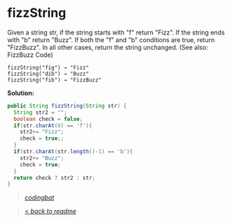 # fizzString

Given a string str, if the string starts with "f" return "Fizz". If the string ends with "b" return "Buzz". If both the "f" and "b" conditions are true, return "FizzBuzz". In all other cases, return the string unchanged. (See also: FizzBuzz Code)

```
fizzString("fig") → "Fizz"
fizzString("dib") → "Buzz"
fizzString("fib") → "FizzBuzz"
```

**Solution:**

```java
public String fizzString(String str) {
  String str2 = "";
  boolean check = false;
  if(str.charAt(0) == 'f'){
    str2+= "Fizz";
    check = true;;
  }
  if(str.charAt(str.length()-1) == 'b'){
    str2+= "Buzz";
    check = true;
  }
  return check ? str2 : str;
}
```

> _[codingbat](http://codingbat.com/prob/p137136)_

> [< _back to readme_](/README.md)